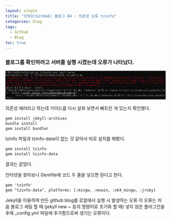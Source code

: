 ```yaml
---
layout: single
title: "깃허브(GitHub) 블로그 04 : 의존성 오류 tzinfo"
categories: blog
tags:
  - Github
  - Blog
toc: true
---
```

### 블로그를 확인하려고 서버를 실행 시켰는데 오류가 나타났다.

![GitHub-blog-14](../images/2024-03-08-GitHub-blog-4st/GitHub-blog-14.png)

의존성 에러라고 하는데 가이드를 다시 살펴 보면서 빠트린 게 있는지 확인했다.

```
gem install jekyll-archives
bundle install
gem install bundler
```

tzinfo 파일과 tzinfo-data이 없는 것 같아서 따로 설치를 해봤다.

```
gem install tzinfo
gem install tzinfo-data
```

결과는 같았다.

인터넷을 찾아보니 Gemfile에 코드 두 줄을 넣으면 된다고 한다.
```
gem 'tzinfo'
gem "tzinfo-data", platforms: [:mingw, :mswin, :x64_mingw, :jruby]
```

Jekyll을 이용하여 만든 github blog를 로컬에서 실행 시 발생하는 오류
이 오류는 처음 블로그 세팅 할 때 (jekyll new ~ 등의 명령어로 초기화 할 때) 넣지 않은 플러그인을 후에 _config.yml 파일에 추가함으로써 생기는 오류이다.

